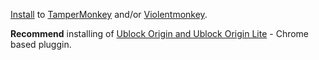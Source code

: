 [Install](https://raw.githubusercontent.com/Apryed/AnimeFLV_DarkMode/main/AnimeFLV.user.js) to [TamperMonkey](https://www.tampermonkey.net/) and/or [Violentmonkey](https://violentmonkey.github.io/get-it/).

**Recommend** installing of [Ublock Origin and Ublock Origin Lite](https://ublockorigin.com/es) - Chrome based pluggin.

